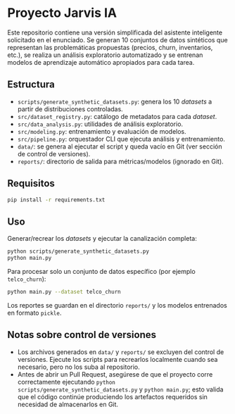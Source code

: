 # Proyecto Jarvis IA

Este repositorio contiene una versión simplificada del asistente inteligente
solicitado en el enunciado. Se generan 10 conjuntos de datos sintéticos que
representan las problemáticas propuestas (precios, churn, inventarios, etc.),
se realiza un análisis exploratorio automatizado y se entrenan modelos de
aprendizaje automático apropiados para cada tarea.

## Estructura

- `scripts/generate_synthetic_datasets.py`: genera los 10 *datasets* a partir de
  distribuciones controladas.
- `src/dataset_registry.py`: catálogo de metadatos para cada *dataset*.
- `src/data_analysis.py`: utilidades de análisis exploratorio.
- `src/modeling.py`: entrenamiento y evaluación de modelos.
- `src/pipeline.py`: orquestador CLI que ejecuta análisis y entrenamiento.
- `data/`: se genera al ejecutar el script y queda vacío en Git (ver sección de control de versiones).
- `reports/`: directorio de salida para métricas/modelos (ignorado en Git).

## Requisitos

```bash
pip install -r requirements.txt
```

## Uso

Generar/recrear los *datasets* y ejecutar la canalización completa:

```bash
python scripts/generate_synthetic_datasets.py
python main.py
```

Para procesar solo un conjunto de datos específico (por ejemplo `telco_churn`):

```bash
python main.py --dataset telco_churn
```

Los reportes se guardan en el directorio `reports/` y los modelos entrenados en
formato `pickle`.

## Notas sobre control de versiones

- Los archivos generados en `data/` y `reports/` se excluyen del control de versiones. 
  Ejecute los scripts para recrearlos localmente cuando sea necesario, pero no los suba al repositorio.
- Antes de abrir un Pull Request, asegúrese de que el proyecto corre correctamente ejecutando
  `python scripts/generate_synthetic_datasets.py` y `python main.py`; esto valida que el código
  continúe produciendo los artefactos requeridos sin necesidad de almacenarlos en Git.

